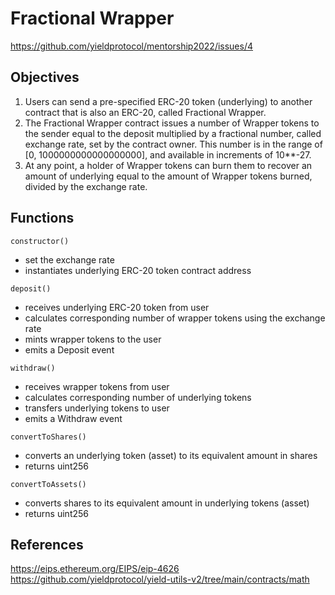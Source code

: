 # Fractional Wrapper

https://github.com/yieldprotocol/mentorship2022/issues/4

## Objectives

1. Users can send a pre-specified ERC-20 token (underlying) to another contract that is also an ERC-20, called Fractional Wrapper.
2. The Fractional Wrapper contract issues a number of Wrapper tokens to the sender equal to the deposit multiplied by a fractional number, called exchange rate, set by the contract owner. This number is in the range of [0, 1000000000000000000], and available in increments of 10\*\*-27.
3. At any point, a holder of Wrapper tokens can burn them to recover an amount of underlying equal to the amount of Wrapper tokens burned, divided by the exchange rate.

## Functions

`constructor()`

- set the exchange rate
- instantiates underlying ERC-20 token contract address

`deposit()`

- receives underlying ERC-20 token from user
- calculates corresponding number of wrapper tokens using the exchange rate
- mints wrapper tokens to the user
- emits a Deposit event

`withdraw()`

- receives wrapper tokens from user
- calculates corresponding number of underlying tokens
- transfers underlying tokens to user
- emits a Withdraw event

`convertToShares()`

- converts an underlying token (asset) to its equivalent amount in shares
- returns uint256

`convertToAssets()`

- converts shares to its equivalent amount in underlying tokens (asset)
- returns uint256

## References

https://eips.ethereum.org/EIPS/eip-4626
https://github.com/yieldprotocol/yield-utils-v2/tree/main/contracts/math
